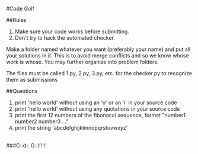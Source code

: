 #Code Golf

##Rules
1. Make sure your code works before submitting.
2. Don't try to hack the automated checker.

Make a folder named whatever you want (preferably your name) and put all your solutions in it. This is to avoid merge conflicts and so we know whose work is whose. You may further organize into problem folders.

The files must be called 1.py, 2.py, 3.py, etc. for the checker.py to recognize them as submissions

##Questions
1. print 'hello world' without using an 'o' or an 'i' in your source code
2. print 'hello world' without using any quotations in your source code
3. print the first 12 numbers of the fibonacci sequence, format "number1 number2 number3 ..."
4. print the string 'abcdefghijklmnopqrstuvwxyz'



<br>
###<span style="color:blue;">C</span><span style="color:orange;">o</span><span style="color:blue;">d</span><span style="color:orange;">e</span> <span style="color:blue;">G</span><span style="color:orange;">o</span><span style="color:blue;">l</span><span style="color:orange;">f</span><span style="color:blue;">!</span><span style="color:orange;">!</span><span style="color:blue;">!</span><span style="color:orange;">!</span>
